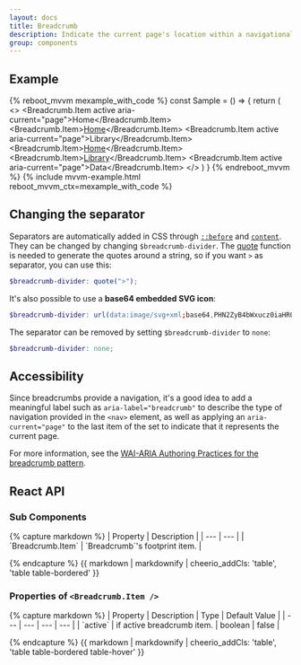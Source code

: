 ```yaml
---
layout: docs
title: Breadcrumb
description: Indicate the current page's location within a navigational hierarchy that automatically adds separators via CSS.
group: components
---
```


## Example

{% reboot_mvvm mexample_with_code %}
const Sample = () => {
  return (
    <>
      <Breadcrumb>
        <Breadcrumb.Item active aria-current="page">Home</Breadcrumb.Item>
      </Breadcrumb>
      <Breadcrumb>
        <Breadcrumb.Item><a href="#">Home</a></Breadcrumb.Item>
        <Breadcrumb.Item active aria-current="page">Library</Breadcrumb.Item>
      </Breadcrumb>
      <Breadcrumb>
        <Breadcrumb.Item><a href="#">Home</a></Breadcrumb.Item>
        <Breadcrumb.Item><a href="#">Library</a></Breadcrumb.Item>
        <Breadcrumb.Item active aria-current="page">Data</Breadcrumb.Item>
      </Breadcrumb>
    </>
  )
}
{% endreboot_mvvm %}
{% include mvvm-example.html reboot_mvvm_ctx=mexample_with_code %}

## Changing the separator

Separators are automatically added in CSS through [`::before`](https://developer.mozilla.org/en-US/docs/Web/CSS/::before) and [`content`](https://developer.mozilla.org/en-US/docs/Web/CSS/content). They can be changed by changing `$breadcrumb-divider`. The [quote](https://sass-lang.com/documentation/functions/string#quote) function is needed to generate the quotes around a string, so if you want `>` as separator, you can use this:

```scss
$breadcrumb-divider: quote(">");
```

It's also possible to use a **base64 embedded SVG icon**:

```scss
$breadcrumb-divider: url(data:image/svg+xml;base64,PHN2ZyB4bWxucz0iaHR0cDovL3d3dy53My5vcmcvMjAwMC9zdmciIHdpZHRoPSI4IiBoZWlnaHQ9IjgiPjxwYXRoIGQ9Ik0yLjUgMEwxIDEuNSAzLjUgNCAxIDYuNSAyLjUgOGw0LTQtNC00eiIgZmlsbD0iY3VycmVudENvbG9yIi8+PC9zdmc+);
```

The separator can be removed by setting `$breadcrumb-divider` to `none`:

```scss
$breadcrumb-divider: none;
```

## Accessibility

Since breadcrumbs provide a navigation, it's a good idea to add a meaningful label such as `aria-label="breadcrumb"` to describe the type of navigation provided in the `<nav>` element, as well as applying an `aria-current="page"` to the last item of the set to indicate that it represents the current page.

For more information, see the [WAI-ARIA Authoring Practices for the breadcrumb pattern](https://www.w3.org/TR/wai-aria-practices/#breadcrumb).

## React API

### Sub Components

<div class="rbt-properties-table-wrapper">
{% capture markdown %}
| Property | Description |
| --- | --- |
| `Breadcrumb.Item` | `Breadcrumb`'s footprint item. |

{% endcapture %}
{{ markdown | markdownify | cheerio_addCls: 'table', 'table table-bordered' }}
</div>

### Properties of `<Breadcrumb.Item />`

<div class="rbt-properties-table-wrapper">
{% capture markdown %}
| Property | Description | Type | Default Value |
| --- | --- | --- | --- |
| `active` | if active breadcrumb item. | boolean | false  |

{% endcapture %}
{{ markdown | markdownify | cheerio_addCls: 'table', 'table table-bordered table-hover' }}
</div>